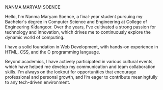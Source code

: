 NANMA MARYAM SOENCE

Hello, I'm Nanma Maryam Soence, a final-year student pursuing my Bachelor's degree in Computer Science and Engineering at College of Engineering Kidangoor. Over the years, I’ve cultivated a strong passion for technology and innovation, which drives me to continuously explore the dynamic world of computing.

I have a solid foundation in Web Development, with hands-on experience in HTML, CSS, and the C programming language.

Beyond academics, I have actively participated in various cultural events, which have helped me develop my communication and team collaboration skills. I'm always on the lookout for opportunities that encourage professional and personal growth, and I’m eager to contribute meaningfully to any tech-driven environment.
